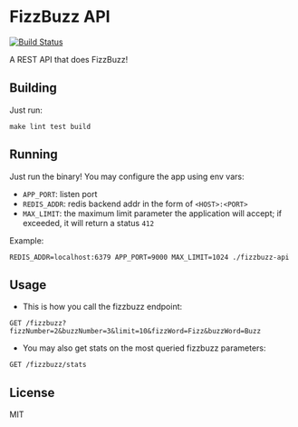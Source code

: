 # FizzBuzz API

[![Build Status](https://travis-ci.com/amnay-mo/fizzbuzz-api.svg?token=zxyRL3yiy4zMBuyCG2my&branch=dev)](https://travis-ci.org/amnay-mo/fizzbuzz-api)

A REST API that does FizzBuzz!

## Building

Just run:

```
make lint test build
```

## Running

Just run the binary!
You may configure the app using env vars:

- `APP_PORT`: listen port
- `REDIS_ADDR`: redis backend addr in the form of `<HOST>:<PORT>`
- `MAX_LIMIT`: the maximum limit parameter the application will accept; if exceeded, it will return a status `412`

Example:

```
REDIS_ADDR=localhost:6379 APP_PORT=9000 MAX_LIMIT=1024 ./fizzbuzz-api
```

## Usage

- This is how you call the fizzbuzz endpoint:

```
GET /fizzbuzz?fizzNumber=2&buzzNumber=3&limit=10&fizzWord=Fizz&buzzWord=Buzz
```

- You may also get stats on the most queried fizzbuzz parameters:

```
GET /fizzbuzz/stats
```

## License

MIT
